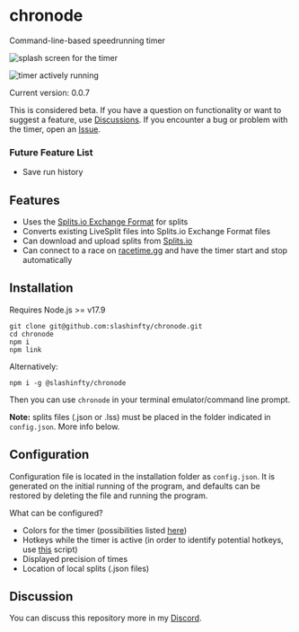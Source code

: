 # chronode
Command-line-based speedrunning timer

![splash screen for the timer](https://i.ibb.co/DLdcSsG/Screenshot-20220522-130558.png)

![timer actively running](https://i.ibb.co/n8SVT9w/Screenshot-20220522-130803.png)

Current version: 0.0.7

This is considered beta. If you have a question on functionality or want to suggest a feature, use [Discussions](https://github.com/slashinfty/chronode/discussions). If you encounter a bug or problem with the timer, open an [Issue](https://github.com/slashinfty/chronode/issues).

### Future Feature List
* Save run history

## Features
* Uses the [Splits.io Exchange Format](https://splits.io/timers/exchange) for splits
* Converts existing LiveSplit files into Splits.io Exchange Format files
* Can download and upload splits from [Splits.io](https://splits.io/)
* Can connect to a race on [racetime.gg](https://racetime.gg/) and have the timer start and stop automatically

## Installation

Requires Node.js >= v17.9
```
git clone git@github.com:slashinfty/chronode.git
cd chronode
npm i
npm link
```

Alternatively:
```
npm i -g @slashinfty/chronode
```

Then you can use `chronode` in your terminal emulator/command line prompt.

**Note:** splits files (.json or .lss) must be placed in the folder indicated in `config.json`. More info below.

## Configuration
Configuration file is located in the installation folder as `config.json`. It is generated on the initial running of the program, and defaults can be restored by deleting the file and running the program.

What can be configured?
* Colors for the timer (possibilities listed [here](https://github.com/chalk/chalk#colors))
* Hotkeys while the timer is active (in order to identify potential hotkeys, use [this](https://gist.github.com/slashinfty/f122d5f5430037c4b6347e0a3daee8f8) script)
* Displayed precision of times
* Location of local splits (.json files)

## Discussion

You can discuss this repository more in my [Discord](https://discord.gg/Q8t9gcZ77s).
